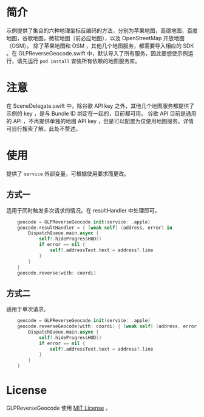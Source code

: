 

# 简介
示例提供了集合的六种地理坐标反编码的方法，分别为苹果地图，高德地图，百度地图，谷歌地图，微软地图（前必应地图），以及 OpenStreetMap 开放地图（OSM）。
除了苹果地图和 OSM ，其他几个地图服务，都需要导入相应的 SDK 。在 GLPReverseGeocode.swift 中，默认导入了所有服务，因此要想使示例运行，请先运行 `pod install` 安装所有依赖的地图服务库。
# 注意
在 SceneDelegate.swift 中，除谷歌 API key 之外，其他几个地图服务都提供了示例的 key ，是与 Bundle ID 绑定在一起的，目前都可用。
谷歌 API 目前是通用的 API ，不再提供单独的地图 API key ，但是可以配置为仅使用地图服务。详情可自行搜索了解，此处不赘述。

# 使用

提供了 `service` 外部变量，可根据使用要求而更改。

## 方式一
适用于同时触发多次请求的情况。在 resultHandler 中处理即可。
```swift
    geocode = GLPReverseGeocode.init(service: .apple)
    geocode.resultHandler = { [weak self] (address, error) in
        DispatchQueue.main.async {
            self?.hideProgressHUD()
            if error == nil {
                self?.addressText.text = address?.line
            }
        }
    }
    geocode.reverse(with: coordi)
```

## 方式二
适用于单次请求。
```swift
    geocode = GLPReverseGeocode.init(service: .apple)
    geocode.reverseGeocode(with: coordi) { [weak self] (address, error) in
        DispatchQueue.main.async {
            self?.hideProgressHUD()
            if error == nil {
                self?.addressText.text = address?.line
            }
        }
    }
```

# License
GLPReverseGeocode 使用 [MIT License](http://opensource.org/licenses/MIT) 。
